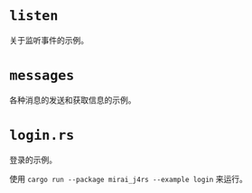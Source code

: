 # `listen`

关于监听事件的示例。

# `messages`

各种消息的发送和获取信息的示例。

# `login.rs`

登录的示例。

使用 `cargo run --package mirai_j4rs --example login` 来运行。